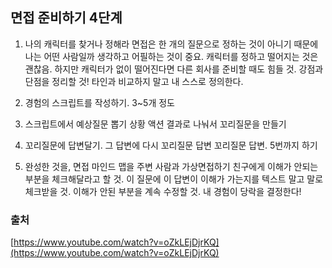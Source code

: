 ## 면접 준비하기 4단계

1. 나의 캐릭터를 찾거나 정해라 
면접은 한 개의 질문으로 정하는 것이 아니기 때문에 나는 어떤 사람일까 생각하고 어필하는 것이 중요. 
캐릭터를 정하고 떨어지는 것은 괜찮음. 
하지만 캐릭터가 없이 떨어진다면 다른 회사를 준비할 때도 힘들 것. 
강점과 단점을 정리할 것! 타인과 비교하지 말고 내 스스로 정의한다. 

2. 경험의 스크립트를 작성하기. 3~5개 정도 
3. 스크립트에서 예상질문 뽑기 상황 액션 결과로 나눠서 꼬리질문을 만들기
4. 꼬리질문에 답변달기. 그 답변에 다시 꼬리질문 답변 꼬리질문 답변. 5번까지 하기 
5. 완성한 것을, 면접 마인드 맵을 주변 사람과 가상면접하기 친구에게 이해가 안되는 부분을 체크해달라고 할 것. 
이 질문에 이 답변이 이해가 가는지를 텍스트 말고 말로 체크받을 것. 
이해가 안된 부분을 계속 수정할 것. 내 경험이 당락을 결정한다!

### 출처
[https://www.youtube.com/watch?v=oZkLEjDjrKQ](https://www.youtube.com/watch?v=oZkLEjDjrKQ)

<!--stackedit_data:
eyJoaXN0b3J5IjpbOTE5MzY2NTk4XX0=
-->